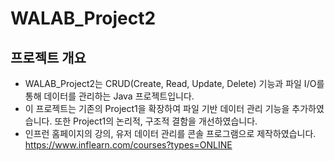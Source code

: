 # WALAB_Project2

## 프로젝트 개요
- WALAB_Project2는 CRUD(Create, Read, Update, Delete) 기능과 파일 I/O를 통해 데이터를 관리하는 Java 프로젝트입니다.
- 이 프로젝트는 기존의 Project1을 확장하여 파일 기반 데이터 관리 기능을 추가하였습니다. 또한 Project1의 논리적, 구조적 결함을 개선하였습니다.
- 인프런 홈페이지의 강의, 유저 데이터 관리를 콘솔 프로그램으로 제작하였습니다. https://www.inflearn.com/courses?types=ONLINE
